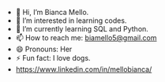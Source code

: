 - 👋 Hi, I’m Bianca Mello.
- 👀 I’m interested in learning codes.
- 🌱 I’m currently learning SQL and Python.
- 📫 How to reach me: biamello5@gmail.com
- 😄 Pronouns: Her
- ⚡ Fun fact: I love dogs.
-  https://www.linkedin.com/in/mellobianca/

<!---
BCFMello/BCFMello is a ✨ special ✨ repository because its `README.md` (this file) appears on your GitHub profile.
You can click the Preview link to take a look at your changes.
--->
